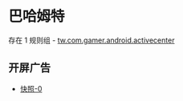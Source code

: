 # 巴哈姆特

存在 1 规则组 - [tw.com.gamer.android.activecenter](/src/apps/tw.com.gamer.android.activecenter.ts)

## 开屏广告

- [快照-0](https://i.gkd.li/i/14292691)
